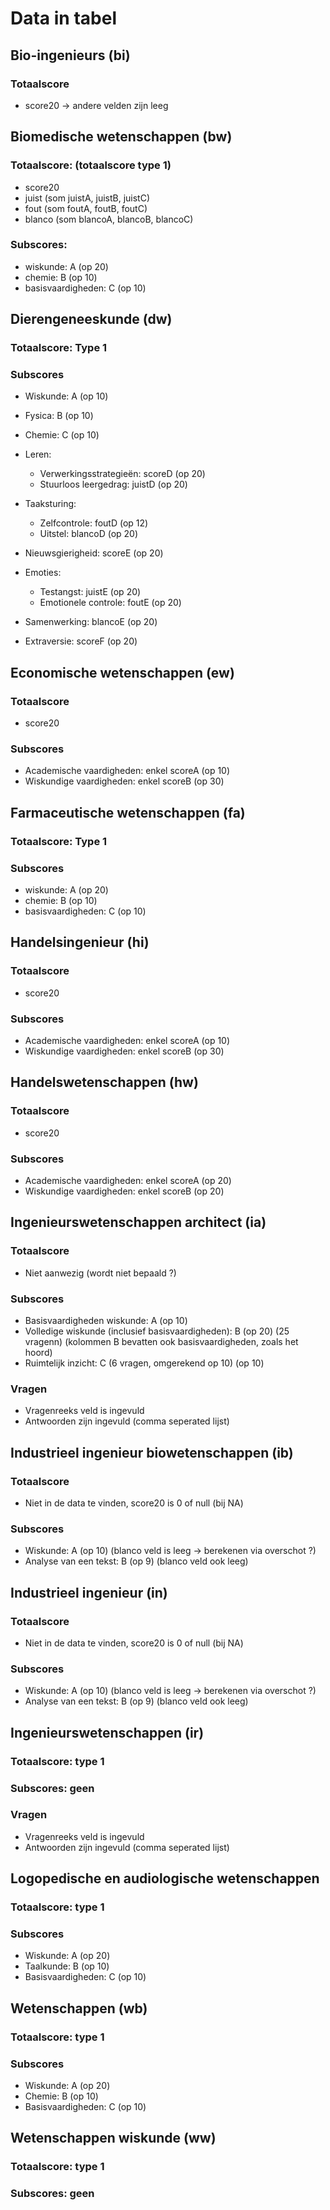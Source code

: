 # Data in tabel

## Bio-ingenieurs (bi)

### Totaalscore
 - score20
 -> andere velden zijn leeg

## Biomedische wetenschappen (bw)
### Totaalscore: (totaalscore type 1)
 - score20
 - juist (som juistA, juistB, juistC)
 - fout (som foutA, foutB, foutC)
 - blanco (som blancoA, blancoB, blancoC)
### Subscores:
 - wiskunde: A (op 20)
 - chemie: B (op 10)
 - basisvaardigheden: C (op 10)


## Dierengeneeskunde (dw)

### Totaalscore: Type 1
### Subscores
 - Wiskunde: A (op 10)
 - Fysica: B (op 10)
 - Chemie: C (op 10)

 - Leren:
    - Verwerkingsstrategieën: scoreD (op 20)
    - Stuurloos leergedrag: juistD (op 20)
 - Taaksturing:
    - Zelfcontrole: foutD (op 12)
    - Uitstel: blancoD (op 20)
 - Nieuwsgierigheid: scoreE (op 20)
 - Emoties:
    - Testangst: juistE (op 20)
    - Emotionele controle: foutE (op 20)
 - Samenwerking: blancoE (op 20)
 - Extraversie: scoreF (op 20)

## Economische wetenschappen (ew)
### Totaalscore
  - score20
### Subscores
  - Academische vaardigheden: enkel scoreA (op 10)
  - Wiskundige vaardigheden: enkel scoreB (op 30)

## Farmaceutische wetenschappen (fa)
### Totaalscore: Type 1

### Subscores
  - wiskunde: A (op 20)
  - chemie: B (op 10)
  - basisvaardigheden: C (op 10)

## Handelsingenieur (hi)
### Totaalscore
  - score20
### Subscores
  - Academische vaardigheden: enkel scoreA (op 10)
  - Wiskundige vaardigheden: enkel scoreB (op 30)

## Handelswetenschappen (hw)
### Totaalscore
  - score20
### Subscores
  - Academische vaardigheden: enkel scoreA (op 20)
  - Wiskundige vaardigheden: enkel scoreB (op 20)

## Ingenieurswetenschappen architect (ia)
### Totaalscore
  - Niet aanwezig (wordt niet bepaald ?)

### Subscores
  - Basisvaardigheden wiskunde: A (op 10)
  - Volledige wiskunde (inclusief basisvaardigheden): B (op 20) (25 vragenn) (kolommen B bevatten ook basisvaardigheden, zoals het hoord)
  - Ruimtelijk inzicht: C (6 vragen, omgerekend op 10) (op 10)

### Vragen
  - Vragenreeks veld is ingevuld
  - Antwoorden zijn ingevuld (comma seperated lijst)

## Industrieel ingenieur biowetenschappen (ib)
### Totaalscore
  - Niet in de data te vinden, score20 is 0 of null (bij NA)
### Subscores
  - Wiskunde: A (op 10) (blanco veld is leeg -> berekenen via overschot ?)
  - Analyse van een tekst: B (op 9) (blanco veld ook leeg)

## Industrieel ingenieur (in)
### Totaalscore
  - Niet in de data te vinden, score20 is 0 of null (bij NA)
### Subscores
  - Wiskunde: A (op 10) (blanco veld is leeg -> berekenen via overschot ?)
  - Analyse van een tekst: B (op 9) (blanco veld ook leeg)

## Ingenieurswetenschappen (ir)
### Totaalscore: type 1

### Subscores: geen

### Vragen
  - Vragenreeks veld is ingevuld
  - Antwoorden zijn ingevuld (comma seperated lijst)

## Logopedische en audiologische wetenschappen 
### Totaalscore: type 1

### Subscores
  - Wiskunde: A (op 20)
  - Taalkunde: B (op 10)
  - Basisvaardigheden: C (op 10)

## Wetenschappen (wb)
### Totaalscore: type 1

### Subscores
  - Wiskunde: A (op 20)
  - Chemie: B (op 10)
  - Basisvaardigheden: C (op 10)

## Wetenschappen wiskunde (ww)
### Totaalscore: type 1

### Subscores: geen